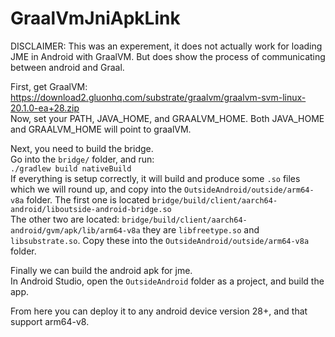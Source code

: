 # GraalVmJniApkLink

DISCLAIMER: This was an experement, it does not actually work for loading JME in Android with GraalVM. But does show the process of communicating between android and Graal. 

First, get GraalVM: https://download2.gluonhq.com/substrate/graalvm/graalvm-svm-linux-20.1.0-ea+28.zip  
Now, set your PATH, JAVA_HOME, and GRAALVM_HOME. Both JAVA_HOME and GRAALVM_HOME will point to graalVM.  

Next, you need to build the bridge.  
Go into the `bridge/` folder, and run:  
`./gradlew build nativeBuild`  
If everything is setup correctly, it will build and produce some `.so` files which we will round up, and copy into the `OutsideAndroid/outside/arm64-v8a` folder.
The first one is located `bridge/build/client/aarch64-android/liboutside-android-bridge.so`  
The other two are located: `bridge/build/client/aarch64-android/gvm/apk/lib/arm64-v8a` they are `libfreetype.so` and `libsubstrate.so`.
Copy these into the `OutsideAndroid/outside/arm64-v8a` folder.

Finally we can build the android apk for jme.  
In Android Studio, open the `OutsideAndroid` folder as a project, and build the app.  

From here you can deploy it to any android device version 28+, and that support arm64-v8. 
